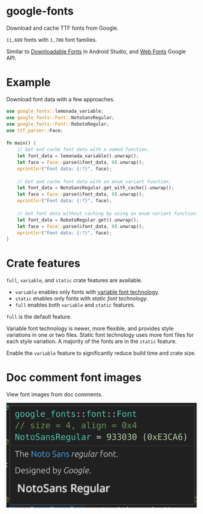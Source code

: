 # google-fonts

Download and cache TTF fonts from Google.

`11,689` fonts with `1,708` font families.

Similar to [Downloadable Fonts](https://developer.android.com/develop/ui/views/text-and-emoji/downloadable-fonts) in Android Studio, and [Web Fonts](https://developers.google.com/fonts/docs/developer_api) Google API.

# Example

Download font data with a few approaches.

```rust
use google_fonts::lemonada_variable;
use google_fonts::Font::NotoSansRegular;
use google_fonts::Font::RobotoRegular;
use ttf_parser::Face;

fn main() {
    // Get and cache font data with a named function.
    let font_data = lemonada_variable().unwrap();
    let face = Face::parse(&font_data, 0).unwrap();
    eprintln!("Font data: {:?}", face);

    // Get and cache font data with an enum variant function.
    let font_data = NotoSansRegular.get_with_cache().unwrap();
    let face = Face::parse(&font_data, 0).unwrap();
    eprintln!("Font data: {:?}", face);

    // Get font data without caching by using an enum variant function.
    let font_data = RobotoRegular.get().unwrap();
    let face = Face::parse(&font_data, 0).unwrap();
    eprintln!("Font data: {:?}", face);
}
```

# Crate features

`full`, `variable`, and `static` crate features are available.
* `variable` enables only fonts with [variable font technology](https://fonts.google.com/knowledge/using_variable_fonts_on_the_web).
* `static` enables only fonts with _static font technology_.
* `full` enables both `variable` and `static` features.

`full` is the default feature.

Variable font technology is newer, more flexible, and provides style variations in one or two files. Static font technology uses more font files for each style variation. A majority of the fonts are in the `static` feature.

Enable the `variable` feature to significantly reduce build time and crate size.

# Doc comment font images

View font images from doc comments.

![tooltip](imgs/tooltip.png)